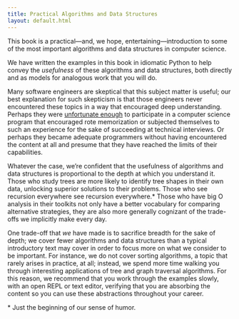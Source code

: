 ```yaml
---
title: Practical Algorithms and Data Structures
layout: default.html
---
```


This book is a practical—and, we hope, entertaining—introduction to some
of the most important algorithms and data structures in computer
science.

We have written the examples in this book in idiomatic Python to help
convey the *usefulness* of these algorithms and data structures, both
directly and as models for analogous work that you will do.

Many software engineers are skeptical that this subject matter is
useful; our best explanation for such skepticism is that those engineers
never encountered these topics in a way that encouraged deep
understanding. Perhaps they were [unfortunate
enough](http://v.cx/2010/04/feynman-brazil-education) to participate in
a computer science program that encouraged rote memorization or
subjected themselves to such an experience for the sake of succeeding at
technical interviews. Or perhaps they became adequate programmers
without having encountered the content at all and presume that they
have reached the limits of their capabilities.

Whatever the case, we’re confident that the usefulness of algorithms and
data structures is proportional to the depth at which you understand it.
Those who study trees are more likely to identify tree shapes in their own
data, unlocking superior solutions to their problems. Those who see recursion everywhere see recursion everywhere.* Those who have big O
analysis in their toolkits not only have a better vocabulary for comparing
alternative strategies, they are also more generally cognizant of the
trade-offs we implicitly make every day.

One trade-off that *we* have made is to sacrifice breadth for the sake
of depth; we cover fewer algorithms and data structures than a typical
introductory text may cover in order to focus more on what we consider
to be important. For instance, we do not cover sorting algorithms,
a topic that rarely arises in practice, at all; instead, we spend more time
walking you through interesting applications of tree and graph traversal
algorithms. For this reason, we recommend that you work through the examples
slowly, with an open REPL or text editor, verifying that you are absorbing the content so you can use these abstractions throughout your career.


\* Just the beginning of our sense of humor.